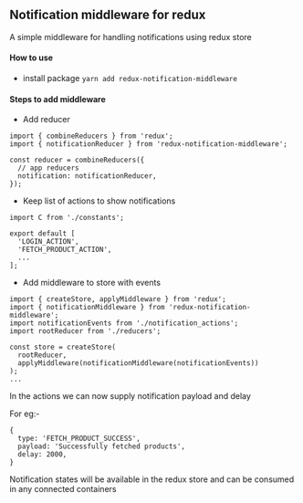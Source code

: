## Notification middleware for redux

A simple middleware for handling notifications using redux store

#### How to use

- install package `yarn add redux-notification-middleware`

#### Steps to add middleware

- Add reducer

```
import { combineReducers } from 'redux';
import { notificationReducer } from 'redux-notification-middleware';

const reducer = combineReducers({
  // app reducers
  notification: notificationReducer,
});
```

- Keep list of actions to show notifications

```
import C from './constants';

export default [
  'LOGIN_ACTION',
  'FETCH_PRODUCT_ACTION',
  ...
];
```

- Add middleware to store with events
```
import { createStore, applyMiddleware } from 'redux';
import { notificationMiddleware } from 'redux-notification-middleware';
import notificationEvents from './notification_actions';
import rootReducer from './reducers';

const store = createStore(
  rootReducer,
  applyMiddleware(notificationMiddleware(notificationEvents))
);
...
```

In the actions we can now supply notification payload and delay

For eg:-
```
{
  type: 'FETCH_PRODUCT_SUCCESS',
  payload: 'Successfully fetched products',
  delay: 2000,
}
```

Notification states will be available in the redux store and can be consumed in any connected containers
